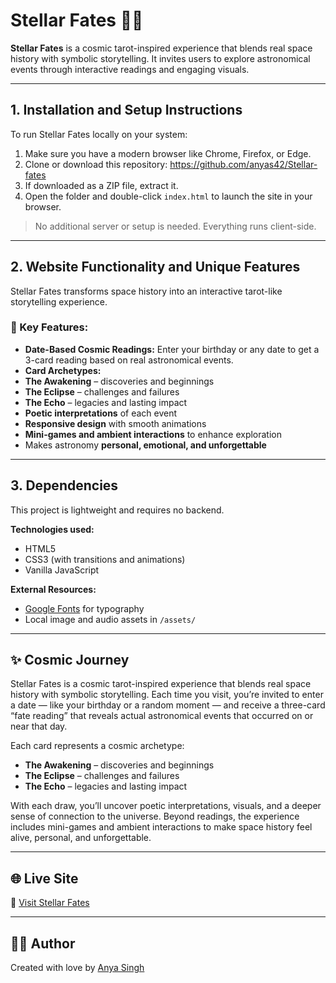 # Stellar Fates 🚀🔮

**Stellar Fates** is a cosmic tarot-inspired experience that blends real space history with symbolic storytelling. It invites users to explore astronomical events through interactive readings and engaging visuals.

---

## 1. Installation and Setup Instructions

To run Stellar Fates locally on your system:

1. Make sure you have a modern browser like Chrome, Firefox, or Edge.
2. Clone or download this repository:
https://github.com/anyas42/Stellar-fates
3. If downloaded as a ZIP file, extract it.
4. Open the folder and double-click `index.html` to launch the site in your browser.

> No additional server or setup is needed. Everything runs client-side.

---

## 2. Website Functionality and Unique Features

Stellar Fates transforms space history into an interactive tarot-like storytelling experience. 

### 🔮 Key Features:
- **Date-Based Cosmic Readings:** Enter your birthday or any date to get a 3-card reading based on real astronomical events.
- **Card Archetypes:**
- **The Awakening** – discoveries and beginnings
- **The Eclipse** – challenges and failures
- **The Echo** – legacies and lasting impact
- **Poetic interpretations** of each event
- **Responsive design** with smooth animations
- **Mini-games and ambient interactions** to enhance exploration
- Makes astronomy **personal, emotional, and unforgettable**

---

## 3. Dependencies

This project is lightweight and requires no backend.

**Technologies used:**
- HTML5
- CSS3 (with transitions and animations)
- Vanilla JavaScript

**External Resources:**
- [Google Fonts](https://fonts.google.com/) for typography
- Local image and audio assets in `/assets/`

---

## ✨ Cosmic Journey

Stellar Fates is a cosmic tarot-inspired experience that blends real space history with symbolic storytelling. Each time you visit, you’re invited to enter a date — like your birthday or a random moment — and receive a three-card “fate reading” that reveals actual astronomical events that occurred on or near that day.

Each card represents a cosmic archetype:

- **The Awakening** – discoveries and beginnings  
- **The Eclipse** – challenges and failures  
- **The Echo** – legacies and lasting impact  

With each draw, you’ll uncover poetic interpretations, visuals, and a deeper sense of connection to the universe. Beyond readings, the experience includes mini-games and ambient interactions to make space history feel alive, personal, and unforgettable.

---

## 🌐 Live Site

🔗 [Visit Stellar Fates](https://anyas42.github.io/Stellar-fates/)

---

## 👩‍🚀 Author

Created with love by [Anya Singh](https://github.com/anyas42)

